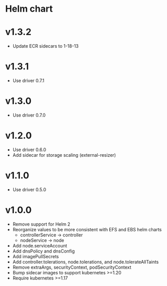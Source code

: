 # Helm chart

# v1.3.2
* Update ECR sidecars to 1-18-13

# v1.3.1
* Use driver 0.7.1

# v1.3.0
* Use driver 0.7.0

# v1.2.0
* Use driver 0.6.0
* Add sidecar for storage scaling (external-resizer)

# v1.1.0
* Use driver 0.5.0

# v1.0.0
* Remove support for Helm 2
* Reorganize values to be more consistent with EFS and EBS helm charts
  * controllerService -> controller
  * nodeService -> node
* Add node.serviceAccount
* Add dnsPolicy and dnsConfig
* Add imagePullSecrets
* Add controller.tolerations, node.tolerations, and node.tolerateAllTaints
* Remove extraArgs, securityContext, podSecurityContext 
* Bump sidecar images to support kubernetes >=1.20
* Require kubernetes >=1.17
